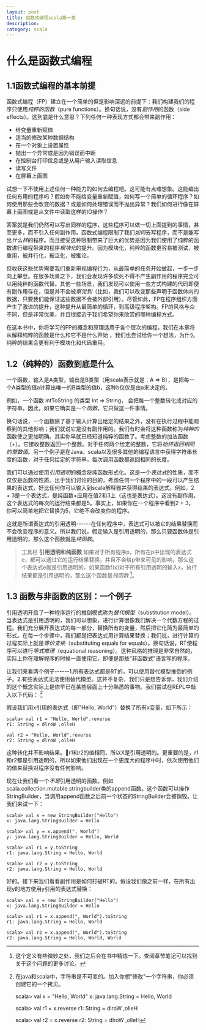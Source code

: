 ```yaml
---
layout: post
title: 函数式编程scala第一章
description: 
category: scala
---
```


什么是函数式编程
===

1.1函数式编程的基本前提
---

函数式编程（FP）建立在一个简单的但是影响深远的前提下：我们构建我们的程序只使用*纯粹的函数*（pure functions）。换句话说，没有*副作用*的函数（side effects）。这到底是什么意思？下列任何一种表现方式都会带来副作用：

 - 给变量重新赋值
 - 适当的修改某种数据结构
 - 在一个对象上设置属性
 - 抛出一个异常或是因为错误而中断
 - 在控制台打印信息或是从用户输入读取信息
 - 读写文件
 - 在屏幕上画图

试想一下不使用上述任何一种能力的如何去编程吧。这可能有点难想象。这能编出任何有用的程序吗？假如你不能给变量重新赋值，如何写一个简单的循环程序？如何使用那些会改变的数据？或是如何处理错误而不抛出异常？我们如何进行像在屏幕上画图或是从文件中读取这样的IO操作？

答案就是我们仍然可以写出同样的程序，这些程序可以做一切上面提到的事情，甚至更多，而不引入任何副作用。函数式编程限制了我们*如何*去写程序，而不是能写出*什么样*的程序。而且接受这种限制带来了巨大的优势是因为我们使用了纯粹的函数进行编程带来的程序*模块化*的提升。因为模块化，纯粹的函数更容易被测试，被重用，被并行化，被泛化，被推论。

但收获这些优势需要我们重新审视编程行为，从最简单的任务开始做起，一步一步向上攀登。在很多场景之下，我们会发现许多砍死不得不产生副作用的程序完全可以用纯粹的函数代替。其他一些场景，我们发现可以使用一些方式构建的代码即便有副作用存在，但是并不会被*察觉到*（比如，我们可以改变那些声明于函数体内的数据，只要我们能保证这些数据不会被外部引用）。尽管如此，FP在程序组织方面产生了激进的提升，这种提升从最简单的循环，到高级程序架构。FP的风格与众不同，但是非常优美，并且很接近于我们希望你来欣赏的哪种编程方式。

在这本书中，你将学习的FP的概念和原理适用于各个层次的编程。我们在本章将从解释纯粹的函数是什么和它不是什么开始 ，我们也尝试给你一个想法，为什么纯粹的结果会更有利于模块化和代码重用。

1.2（纯粹的）函数到底是什么
---
一个函数，输入是A类型，输出是B类型（用scala表示就是：A => B），是把每一个A类型的值a计算出唯一的B类型的值b，这种b仅仅是由a来决定的。

例如，一个函数 intToString 的类型 Int => String， 会把每一个整数转化成对应的字符串。因此，如果它确实是一个*函数*，它只做这一件事情。

换句话说，一个函数除了基于输入计算出给定的结果之外，没有在执行过程中能观察到的其他影响；我们就说它是没有副作用的。我们有时会将这种函数称为*纯粹的*函数使之更加明确。其实你早就已经知道纯粹的函数了。考虑整数的加法函数（+）。它接收整数返回一个整数。对于任何两个给定的整数，它将*始终返回相同的整数值*。另一个例子是在Java，scala以及很多其他的编程语言中获得字符串长度的函数，对于任何给定的字符串，每次调用函数都返回相同的长度。

我们可以通过使用*引用透明*的概念将纯函数形式化。这是一个*表达式*的性质，而不仅仅是函数的性质。出于我们讨论的目的，考虑任何一个程序中的一段可以产生结果的表达式，好比任何你可以输入到scala解释器并获得结果的表达式。例如，2 + 3是一个表达式，是纯函数+应用在值2和3上（这也是表达式）。这没有副作用。这个表达式的每次的运行结果都是5。事实上，如果你在一个程序中看到2 + 3，你可以简单地把它替换为5，它绝不会改变你的程序。

这就是所谓表达式的引用透明------在任何程序中，表达式可以被它的结果替换而不会改变程序的意义。所以我们说，假定输入是引用透明的，那么只要函数体是引用透明的，那么这个函数就是*纯函数*。

>工具栏 **引用透明和纯函数**
>如果对于所有程序p，所有在p中出现的表达式e，都可以通过它的运行结果替换，并且不会给p带来可见的影响，那么这个表达式e就是引用透明的。如果函数f(x)对于所有引用透明的输入x，执行结果都是引用透明的，那么这个函数是*纯函数* [^footnote1]。

  [^footnote1]: 这个定义有些微妙之处，我们之后会在书中精炼一下。查阅章节笔记可以找到关于这个问题的更多讨论。


1.3 函数与非函数的区别：一个例子
----

引用透明开启了一种程序运行的推倒模式称为*替代模型*（substitution model）。当表达式是引用透明的，我们可以想象，进行计算很像我们解决一个代数方程的过程。我们充分展开表达式的每一部分，替换所有的变量，然后把它化简为最简单的形式。在每一个步骤中，我们都是把表达式用计算结果替换；我们说，进行计算的过程实际上就是*等价变换*（substituting equals for equals）。换句话说，RT使程序可以进行*等式推理*（equational reasoning）。这种风格的推理是非常自然的，实际上你在理解程序的时候一直使用它，即便是那些“非函数式”语言写的程序。

让我们来看两个例子------1.所有表达式都是RT的，可以使用替代模型推倒的例子。2.有些表达式无法使用替代模型。这并不复杂，我们只是想告诉你，我们介绍的这个概念实际上是你早已在某些层面上十分熟悉的事物。我们尝试在REPL中敲入以下代码： [^footnote2]


 [^footnote2]: 在java和scala中，字符串是不可变的。加入你想"修改"一个字符串，你必须创建它的一个拷贝。


	scala> val x = "Hello, World"
	x: java.lang.String = Hello, World
	
	scala> val r1 = x.reverse
	r1: String = dlroW ,olleH
	
	scala> val r2 = x.reverse
	r2: String = dlroW ,olleH

假设我们用x引用的表达式（即"Hello, World"）替换了所有x变量，如下所示：

	scala> val r1 = "Hello, World".reverse
	r1: String = dlroW ,olleH
	
	val r2 = "Hello, World".reverse
	r2: String = dlroW ,olleH

这种转化并不影响结果。r1和r2的值相同，所以X是引用透明的。更重要的是，r1和r2都是引用透明的，所以如果他们出现在一个更庞大的程序中时，依次使用他们的值来替换对程序没有任何影响。

现在让我们看一个*不是*引用透明的函数。例如scala.collection.mutable.stringbuilder类的append函数。这个函数可以操作StringBuilder，当调用append函数之后前一个状态的StringBuilder会被销毁。让我们来试一下：

	scala> val x = new StringBuilder("Hello")
	x: java.lang.StringBuilder = Hello
	
	scala> val y = x.append(", World")
	y: java.lang.StringBuilder = Hello, World
	
	scala> val r1 = y.toString
	r1: java.lang.String = Hello, World
	
	scala> val r2 = y.toString
	r2: java.lang.String = Hello, World

好的。接下来我们看看副作用是如何打破RT的。假设我们像之前一样，在所有出现y的地方使用y引用的表达式替换：

	scala> val x = new StringBuilder("Hello")
	x: java.lang.StringBuilder = Hello
	
	scala> val r1 = x.append(", World").toString
	r1: java.lang.String = Hello, World
	
	scala> val r2 = x.append(", World").toString
	r2: java.lang.String = Hello, World, World